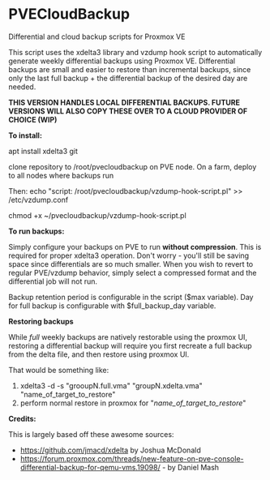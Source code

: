 # PVECloudBackup
Differential and cloud backup scripts for Proxmox VE

This script uses the xdelta3 library and vzdump hook script to automatically generate weekly differential backups using Proxmox VE.
Differential backups are small and easier to restore than incremental backups, since only the last full backup + the differential backup of the desired day are needed.

**THIS VERSION HANDLES LOCAL DIFFERENTIAL BACKUPS. FUTURE VERSIONS WILL ALSO COPY THESE OVER TO A CLOUD PROVIDER OF CHOICE (WIP)**


**To install:**

apt install xdelta3 git

clone repository to /root/pvecloudbackup on PVE node. On a farm, deploy to all nodes where backups run

Then: 
  echo "script: /root/pvecloudbackup/vzdump-hook-script.pl" >> /etc/vzdump.conf
  
  chmod +x ~/pvecloudbackup/vzdump-hook-script.pl


**To run backups:**

Simply configure your backups on PVE to run **without compression**. This is required for proper xdelta3 operation. 
Don't worry - you'll still be saving space since differentials are so much smaller.
When you wish to revert to regular PVE/vzdump behavior, simply select a compressed format and the differential job will not run. 

Backup retention period is configurable in the script ($max variable). Day for full backup is configurable with $full_backup_day variable.


**Restoring backups**

While *full* weekly backups are natively restorable using the proxmox UI, restoring a differential backup will require you first recreate a full backup from the delta file, and then restore using proxmox UI.


That would be something like: 
  1. xdelta3 -d -s "grooupN.full.vma" "groupN.xdelta.vma" "name_of_target_to_restore" 
  2. perform normal restore in proxmox for "*name_of_target_to_restore*"
  

**Credits:**

This is largely based off these awesome sources:
- https://github.com/jmacd/xdelta by Joshua McDonald
- https://forum.proxmox.com/threads/new-feature-on-pve-console-differential-backup-for-qemu-vms.19098/ - by Daniel Mash
